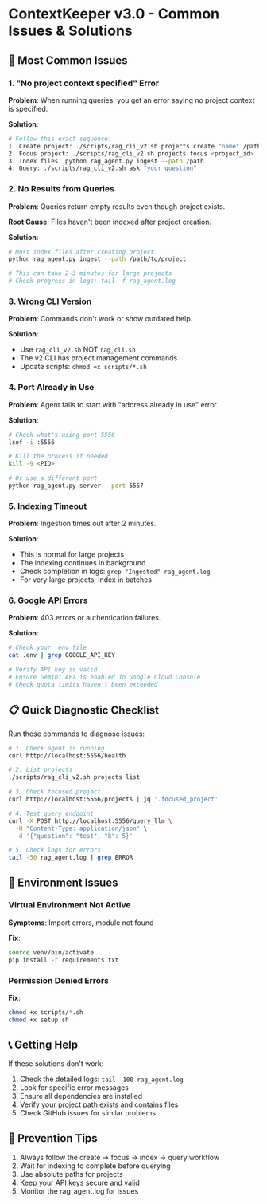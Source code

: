 # ContextKeeper v3.0 - Common Issues & Solutions

## 🚨 Most Common Issues

### 1. "No project context specified" Error

**Problem**: When running queries, you get an error saying no project context is specified.

**Solution**:
```bash
# Follow this exact sequence:
1. Create project: ./scripts/rag_cli_v2.sh projects create "name" /path
2. Focus project: ./scripts/rag_cli_v2.sh projects focus <project_id>
3. Index files: python rag_agent.py ingest --path /path
4. Query: ./scripts/rag_cli_v2.sh ask "your question"
```

### 2. No Results from Queries

**Problem**: Queries return empty results even though project exists.

**Root Cause**: Files haven't been indexed after project creation.

**Solution**:
```bash
# Must index files after creating project
python rag_agent.py ingest --path /path/to/project

# This can take 2-3 minutes for large projects
# Check progress in logs: tail -f rag_agent.log
```

### 3. Wrong CLI Version

**Problem**: Commands don't work or show outdated help.

**Solution**:
- Use `rag_cli_v2.sh` NOT `rag_cli.sh`
- The v2 CLI has project management commands
- Update scripts: `chmod +x scripts/*.sh`

### 4. Port Already in Use

**Problem**: Agent fails to start with "address already in use" error.

**Solution**:
```bash
# Check what's using port 5556
lsof -i :5556

# Kill the process if needed
kill -9 <PID>

# Or use a different port
python rag_agent.py server --port 5557
```

### 5. Indexing Timeout

**Problem**: Ingestion times out after 2 minutes.

**Solution**:
- This is normal for large projects
- The indexing continues in background
- Check completion in logs: `grep "Ingested" rag_agent.log`
- For very large projects, index in batches

### 6. Google API Errors

**Problem**: 403 errors or authentication failures.

**Solution**:
```bash
# Check your .env file
cat .env | grep GOOGLE_API_KEY

# Verify API key is valid
# Ensure Gemini API is enabled in Google Cloud Console
# Check quota limits haven't been exceeded
```

## 📋 Quick Diagnostic Checklist

Run these commands to diagnose issues:

```bash
# 1. Check agent is running
curl http://localhost:5556/health

# 2. List projects
./scripts/rag_cli_v2.sh projects list

# 3. Check focused project
curl http://localhost:5556/projects | jq '.focused_project'

# 4. Test query endpoint
curl -X POST http://localhost:5556/query_llm \
  -H "Content-Type: application/json" \
  -d '{"question": "test", "k": 5}'

# 5. Check logs for errors
tail -50 rag_agent.log | grep ERROR
```

## 🔧 Environment Issues

### Virtual Environment Not Active

**Symptoms**: Import errors, module not found

**Fix**:
```bash
source venv/bin/activate
pip install -r requirements.txt
```

### Permission Denied Errors

**Fix**:
```bash
chmod +x scripts/*.sh
chmod +x setup.sh
```

## 📞 Getting Help

If these solutions don't work:

1. Check the detailed logs: `tail -100 rag_agent.log`
2. Look for specific error messages
3. Ensure all dependencies are installed
4. Verify your project path exists and contains files
5. Check GitHub issues for similar problems

## 🎯 Prevention Tips

1. Always follow the create → focus → index → query workflow
2. Wait for indexing to complete before querying
3. Use absolute paths for projects
4. Keep your API keys secure and valid
5. Monitor the rag_agent.log for issues
